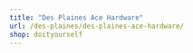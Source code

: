 ```yaml
---
title: "Des Plaines Ace Hardware"
url: /des-plaines/des-plaines-ace-hardware/
shop: doityourself
---
```

